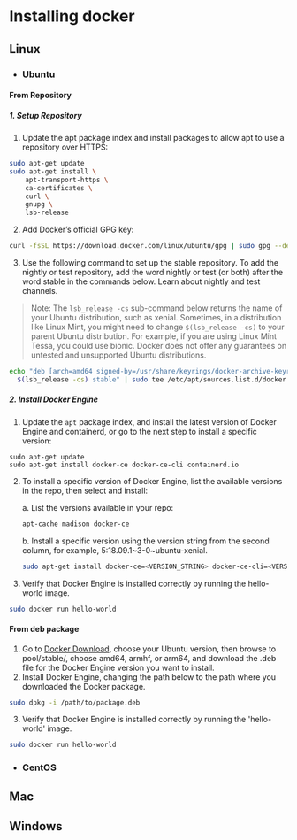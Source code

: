 # Installing docker

## Linux

- ### Ubuntu
#### From Repository
##### 1. Setup Repository
1. Update the apt package index and install packages to allow apt to use a repository over HTTPS:

```bash
sudo apt-get update
sudo apt-get install \
    apt-transport-https \
    ca-certificates \
    curl \
    gnupg \
    lsb-release
```
2. Add Docker’s official GPG key:

```bash
curl -fsSL https://download.docker.com/linux/ubuntu/gpg | sudo gpg --dearmor -o /usr/share/keyrings/docker-archive-keyring.gpg
```
3. Use the following command to set up the stable repository. To add the nightly or test repository, add the word nightly or test (or both) after the word stable in the commands below. Learn about nightly and test channels.

> Note: The `lsb_release -cs` sub-command below returns the name of your Ubuntu distribution, such as xenial. Sometimes, in a distribution like Linux Mint, you might need to change `$(lsb_release -cs)` to your parent Ubuntu distribution. For example, if you are using Linux Mint Tessa, you could use bionic. Docker does not offer any guarantees on untested and unsupported Ubuntu distributions.

```bash
echo "deb [arch=amd64 signed-by=/usr/share/keyrings/docker-archive-keyring.gpg] https://download.docker.com/linux/ubuntu \
  $(lsb_release -cs) stable" | sudo tee /etc/apt/sources.list.d/docker.list > /dev/null
```

##### 2. Install Docker Engine
1. Update the `apt` package index, and install the latest version of Docker Engine and containerd, or go to the next step to install a specific version:
```
sudo apt-get update
sudo apt-get install docker-ce docker-ce-cli containerd.io
```

2. To install a specific version of Docker Engine, list the available versions in the repo, then select and install:

    a. List the versions available in your repo:
    ```bash 
    apt-cache madison docker-ce
    ```    

    b. Install a specific version using the version string from the second column, for example, 5:18.09.1~3-0~ubuntu-xenial. 
    ```bash 
    sudo apt-get install docker-ce=<VERSION_STRING> docker-ce-cli=<VERSION_STRING> containerd.io
    ```
3. Verify that Docker Engine is installed correctly by running the hello-world image.
```bash
sudo docker run hello-world
```

#### From deb package
1. Go to [Docker Download](https://download.docker.com/linux/ubuntu/dists/), choose your Ubuntu version, then browse to pool/stable/, choose amd64, armhf, or arm64, and download the .deb file for the Docker Engine version you want to install.
2. Install Docker Engine, changing the path below to the path where you downloaded the Docker package.
```bash
sudo dpkg -i /path/to/package.deb
```

3. Verify that Docker Engine is installed correctly by running the 'hello-world' image.
```bash
sudo docker run hello-world
```


- ### CentOS
  
## Mac

## Windows
